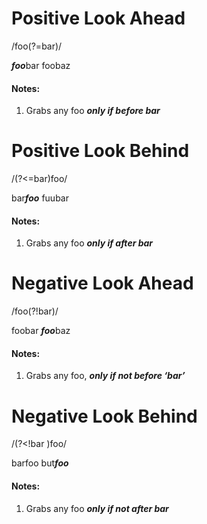 
# Positive Look Ahead
/foo(?=bar)/

***foo***bar foobaz


#### Notes:
1. Grabs any foo ***only if before bar***



# Positive Look Behind
/(?<=bar)foo/

bar***foo*** fuubar

#### Notes:
1. Grabs any foo ***only if after bar***




# Negative Look Ahead
/foo(?!bar)/

foobar ***foo***baz

#### Notes:
  1. Grabs any foo, ***only if not before ‘bar’***




# Negative Look Behind

/(?<!bar )foo/

barfoo but***foo***

#### Notes:
1. Grabs any foo ***only if not after bar***




